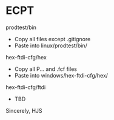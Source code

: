 # ECPT

prodtest/bin
- Copy all files except .gitignore
- Paste into linux/prodtest/bin/

hex-ftdi-cfg/hex
- Copy all P... and .fcf files
- Paste into windows/hex-ftdi-cfg/hex/

hex-ftdi-cfg/ftdi
- TBD

Sincerely,
HJS
